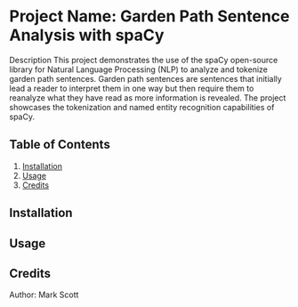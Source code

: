 # Project Name: Garden Path Sentence Analysis with spaCy

Description
This project demonstrates the use of the spaCy open-source library for Natural Language Processing (NLP) to analyze and tokenize garden path sentences. Garden path sentences are sentences that initially lead a reader to interpret them in one way but then require them to reanalyze what they have read as more information is revealed. The project showcases the tokenization and named entity recognition capabilities of spaCy.

## Table of Contents
1. [Installation](#installation)
2. [Usage](#usage)
3. [Credits](#credits)

## Installation

## Usage

## Credits
Author: Mark Scott
